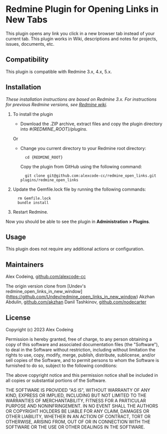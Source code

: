 # Redmine Plugin for Opening Links in New Tabs

This plugin opens any link you click in a new browser tab instead of your current tab. This plugin works in Wiki, descriptions and notes for projects, issues, documents, etc.

## Compatibility

This plugin is compatible with Redmine 3.x, 4.x, 5.x.

## Installation

*These installation instructions are based on Redmine 3.x. For instructions for previous Redmine versions, see [Redmine wiki](http://www.redmine.org/projects/redmine/wiki/Plugins).*

1. To install the plugin
    * Download the .ZIP archive, extract files and copy the plugin directory into *#{REDMINE_ROOT}/plugins*.
    
    Or

    * Change you current directory to your Redmine root directory:  

            cd {REDMINE_ROOT}
 
      Copy the plugin from GitHub using the following command:

            git clone git@github.com:alexcode-cc/redmine_open_links.git plugins/redmine_open_links

2. Update the Gemfile.lock file by running the following commands:  

         rm Gemfile.lock  
         bundle install
    
3. Restart Redmine.

Now you should be able to see the plugin in **Administration > Plugins**.

## Usage

This plugin does not require any additional actions or configuration.

## Maintainers

Alex Codeing, [github.com/alexcode-cc](https://github.com/alexcode-cc)

The origin version clone from [Undev's redmine_open_links_in_new_window] (https://github.com/Undev/redmine_open_links_in_new_window)
Akzhan Abdulin, [github.com/akzhan](https://github.com/nodecarter)
Danil Tashkinov, [github.com/nodecarter](https://github.com/nodecarter)

## License

Copyright (c) 2023 Alex Codeing 

Permission is hereby granted, free of charge, to any person obtaining a copy
of this software and associated documentation files (the "Software"), to deal
in the Software without restriction, including without limitation the rights
to use, copy, modify, merge, publish, distribute, sublicense, and/or sell
copies of the Software, and to permit persons to whom the Software is
furnished to do so, subject to the following conditions:

The above copyright notice and this permission notice shall be included in all
copies or substantial portions of the Software.

THE SOFTWARE IS PROVIDED "AS IS", WITHOUT WARRANTY OF ANY KIND, EXPRESS OR
IMPLIED, INCLUDING BUT NOT LIMITED TO THE WARRANTIES OF MERCHANTABILITY,
FITNESS FOR A PARTICULAR PURPOSE AND NONINFRINGEMENT. IN NO EVENT SHALL THE
AUTHORS OR COPYRIGHT HOLDERS BE LIABLE FOR ANY CLAIM, DAMAGES OR OTHER
LIABILITY, WHETHER IN AN ACTION OF CONTRACT, TORT OR OTHERWISE, ARISING FROM,
OUT OF OR IN CONNECTION WITH THE SOFTWARE OR THE USE OR OTHER DEALINGS IN THE
SOFTWARE.
